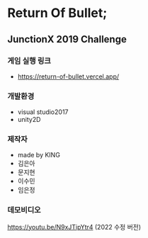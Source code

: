 # Return Of Bullet;
####
## JunctionX 2019 Challenge

###
### 게임 실행 링크
- https://return-of-bullet.vercel.app/

###
### 개발환경
- visual studio2017
- unity2D

###
### 제작자
- made by KING
- 김은아
- 문지현
- 이수민
- 임은정


###
### 데모비디오
https://youtu.be/N9xJTipYtr4 (2022 수정 버전)

